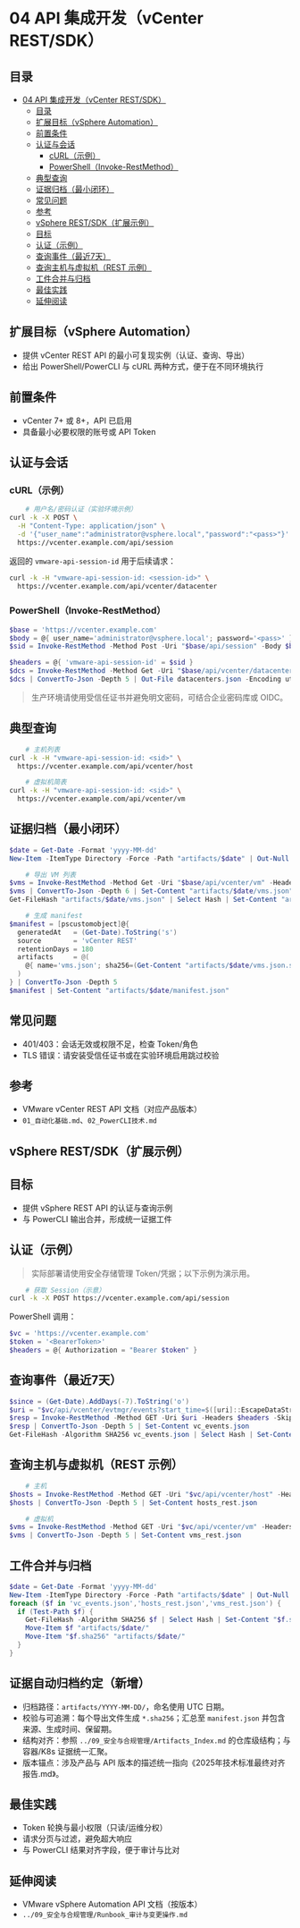 # 04 API 集成开发（vCenter REST/SDK）

## 目录

- [04 API 集成开发（vCenter REST/SDK）](#04-api-集成开发vcenter-restsdk)
  - [目录](#目录)
  - [扩展目标（vSphere Automation）](#扩展目标vsphere-automation)
  - [前置条件](#前置条件)
  - [认证与会话](#认证与会话)
    - [cURL（示例）](#curl示例)
    - [PowerShell（Invoke-RestMethod）](#powershellinvoke-restmethod)
  - [典型查询](#典型查询)
  - [证据归档（最小闭环）](#证据归档最小闭环)
  - [常见问题](#常见问题)
  - [参考](#参考)
  - [vSphere REST/SDK（扩展示例）](#vsphere-restsdk扩展示例)
  - [目标](#目标)
  - [认证（示例）](#认证示例)
  - [查询事件（最近7天）](#查询事件最近7天)
  - [查询主机与虚拟机（REST 示例）](#查询主机与虚拟机rest-示例)
  - [工件合并与归档](#工件合并与归档)
  - [最佳实践](#最佳实践)
  - [延伸阅读](#延伸阅读)

## 扩展目标（vSphere Automation）

- 提供 vCenter REST API 的最小可复现实例（认证、查询、导出）
- 给出 PowerShell/PowerCLI 与 cURL 两种方式，便于在不同环境执行

## 前置条件

- vCenter 7+ 或 8+，API 已启用
- 具备最小必要权限的账号或 API Token

## 认证与会话

### cURL（示例）

```bash
    # 用户名/密码认证（实验环境示例）
curl -k -X POST \
  -H "Content-Type: application/json" \
  -d '{"user_name":"administrator@vsphere.local","password":"<pass>"}' \
  https://vcenter.example.com/api/session
```

返回的 `vmware-api-session-id` 用于后续请求：

```bash
curl -k -H "vmware-api-session-id: <session-id>" \
  https://vcenter.example.com/api/vcenter/datacenter
```

### PowerShell（Invoke-RestMethod）

```powershell
$base = 'https://vcenter.example.com'
$body = @{ user_name='administrator@vsphere.local'; password='<pass>' } | ConvertTo-Json
$sid = Invoke-RestMethod -Method Post -Uri "$base/api/session" -Body $body -ContentType 'application/json' -SkipCertificateCheck

$headers = @{ 'vmware-api-session-id' = $sid }
$dcs = Invoke-RestMethod -Method Get -Uri "$base/api/vcenter/datacenter" -Headers $headers -SkipCertificateCheck
$dcs | ConvertTo-Json -Depth 5 | Out-File datacenters.json -Encoding utf8
```

> 生产环境请使用受信任证书并避免明文密码，可结合企业密码库或 OIDC。

## 典型查询

```bash
    # 主机列表
curl -k -H "vmware-api-session-id: <sid>" \
  https://vcenter.example.com/api/vcenter/host

    # 虚拟机简表
curl -k -H "vmware-api-session-id: <sid>" \
  https://vcenter.example.com/api/vcenter/vm
```

## 证据归档（最小闭环）

```powershell
$date = Get-Date -Format 'yyyy-MM-dd'
New-Item -ItemType Directory -Force -Path "artifacts/$date" | Out-Null

    # 导出 VM 列表
$vms = Invoke-RestMethod -Method Get -Uri "$base/api/vcenter/vm" -Headers $headers -SkipCertificateCheck
$vms | ConvertTo-Json -Depth 6 | Set-Content "artifacts/$date/vms.json"
Get-FileHash "artifacts/$date/vms.json" | Select Hash | Set-Content "artifacts/$date/vms.json.sha256"

    # 生成 manifest
$manifest = [pscustomobject]@{
  generatedAt   = (Get-Date).ToString('s')
  source        = 'vCenter REST'
  retentionDays = 180
  artifacts     = @(
    @{ name='vms.json'; sha256=(Get-Content "artifacts/$date/vms.json.sha256").Trim() }
  )
} | ConvertTo-Json -Depth 5
$manifest | Set-Content "artifacts/$date/manifest.json"
```

## 常见问题

- 401/403：会话无效或权限不足，检查 Token/角色
- TLS 错误：请安装受信任证书或在实验环境启用跳过校验

## 参考

- VMware vCenter REST API 文档（对应产品版本）
- `01_自动化基础.md`、`02_PowerCLI技术.md`

## vSphere REST/SDK（扩展示例）

## 目标

- 提供 vSphere REST API 的认证与查询示例
- 与 PowerCLI 输出合并，形成统一证据工件

## 认证（示例）

> 实际部署请使用安全存储管理 Token/凭据；以下示例为演示用。

```bash
    # 获取 Session（示意）
curl -k -X POST https://vcenter.example.com/api/session
```

PowerShell 调用：

```powershell
$vc = 'https://vcenter.example.com'
$token = '<BearerToken>'
$headers = @{ Authorization = "Bearer $token" }
```

## 查询事件（最近7天）

```powershell
$since = (Get-Date).AddDays(-7).ToString('o')
$uri = "$vc/api/vcenter/evtmgr/events?start_time=$([uri]::EscapeDataString($since))"
$resp = Invoke-RestMethod -Method GET -Uri $uri -Headers $headers -SkipCertificateCheck
$resp | ConvertTo-Json -Depth 5 | Set-Content vc_events.json
Get-FileHash -Algorithm SHA256 vc_events.json | Select Hash | Set-Content vc_events.json.sha256
```

## 查询主机与虚拟机（REST 示例）

```powershell
    # 主机
$hosts = Invoke-RestMethod -Method GET -Uri "$vc/api/vcenter/host" -Headers $headers -SkipCertificateCheck
$hosts | ConvertTo-Json -Depth 5 | Set-Content hosts_rest.json

    # 虚拟机
$vms = Invoke-RestMethod -Method GET -Uri "$vc/api/vcenter/vm" -Headers $headers -SkipCertificateCheck
$vms | ConvertTo-Json -Depth 5 | Set-Content vms_rest.json
```

## 工件合并与归档

```powershell
$date = Get-Date -Format 'yyyy-MM-dd'
New-Item -ItemType Directory -Force -Path "artifacts/$date" | Out-Null
foreach ($f in 'vc_events.json','hosts_rest.json','vms_rest.json') {
  if (Test-Path $f) {
    Get-FileHash -Algorithm SHA256 $f | Select Hash | Set-Content "$f.sha256"
    Move-Item $f "artifacts/$date/"
    Move-Item "$f.sha256" "artifacts/$date/"
  }
}
```

## 证据自动归档约定（新增）

- 归档路径：`artifacts/YYYY-MM-DD/`，命名使用 UTC 日期。
- 校验与可追溯：每个导出文件生成 `*.sha256`；汇总至 `manifest.json` 并包含来源、生成时间、保留期。
- 结构对齐：参照 `../09_安全与合规管理/Artifacts_Index.md` 的仓库级结构；与容器/K8s 证据统一汇聚。
- 版本锚点：涉及产品与 API 版本的描述统一指向《2025年技术标准最终对齐报告.md》。

## 最佳实践

- Token 轮换与最小权限（只读/运维分权）
- 请求分页与过滤，避免超大响应
- 与 PowerCLI 结果对齐字段，便于审计与比对

## 延伸阅读

- VMware vSphere Automation API 文档（按版本）
- `../09_安全与合规管理/Runbook_审计与变更操作.md`
